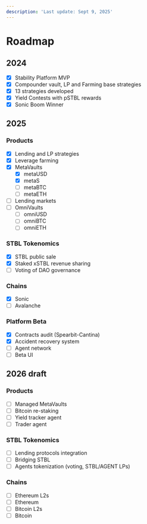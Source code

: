 ```yaml
---
description: 'Last update: Sept 9, 2025'
---
```


# Roadmap

## 2024

* [x] Stability Platform MVP
* [x] Compounder vault, LP and Farming base strategies
* [x] 13 strategies developed
* [x] Yield Contests with pSTBL rewards
* [x] Sonic Boom Winner

## 2025

### Products

* [x] Lending and LP strategies
* [x] Leverage farming
* [x] MetaVaults
  * [x] metaUSD
  * [x] metaS
  * [ ] metaBTC
  * [ ] metaETH
* [ ] Lending markets
* [ ] OmniVaults
  * [ ] omniUSD
  * [ ] omniBTC
  * [ ] omniETH

### STBL Tokenomics

* [x] STBL public sale
* [x] Staked xSTBL revenue sharing
* [ ] Voting of DAO governance

### Chains

* [x] Sonic
* [ ] Avalanche

### Platform Beta

* [x] Contracts audit (Spearbit-Cantina)
* [x] Accident recovery system
* [ ] Agent network
* [ ] Beta UI

## 2026 draft

### Products

* [ ] Managed MetaVaults
* [ ] Bitcoin re-staking
* [ ] Yield tracker agent
* [ ] Trader agent

### STBL Tokenomics

* [ ] Lending protocols integration
* [ ] Bridging STBL
* [ ] Agents tokenization (voting, STBL/AGENT LPs)

### Chains

* [ ] Ethereum L2s
* [ ] Ethereum
* [ ] Bitcoin L2s
* [ ] Bitcoin
